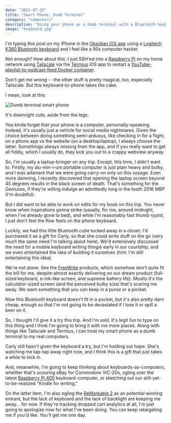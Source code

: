 ```yaml
---
date: "2021-07-25"
title: "Smart Phone, Dumb Terminal"
category: "computers"
description: "Using your phone as a dumb terminal with a Bluetooth keyboard"
image: "keyboard.jpg"
---
```


I'm typing this post on my iPhone in the [Obsidian iOS app](https://obsidian.md) using a [Logitech K380 Bluetooth keyboard](https://amzn.to/3rAZfjc) and I feel like a 90s computer hacker.

Not enough? How about this: I just SSH'ed into a [Raspberry Pi](https://amzn.to/3zE2AkE) on my home network using [Tailscale](https://tailscale.com) via the [Termius](https://termius.com) iOS app to restart a [YouTube-playlist-to-podcast-feed Docker container](/flow-and-creative-computing). 

Don't get me wrong -- the other stuff is pretty magical, too, especially Tailscale. But this keyboard-to-phone takes the cake.

I mean, look at this:

![Dumb terminal smart phone](/img/keyboard.jpg)

It's downright cute, aside from the legs.

You kinda forget that your phone is a computer, personally-speaking. Instead, it's usually just a vehicle for social media nightmares. Given the choice between doing something semi-arduous, like checking in for a flight, on a phone app vs the website (on a desktop/laptop), I always choose the latter. Somethings always missing from the app, and if you really want to get all fiddly, which I usually do, they kick you out to a crappy webview anyway.

So, I'm usually a laptop-bringer on any trip. Except, this time, I didn't want to. Firstly, my alu-min-i-um portable computer is just plain heavy and bulky, and I was adamant that we were going carry-on only on this voyage. Even more damning, I recently discovered that opening the laptop screen beyond 45 degrees results in the black screen of death. That's something for the Geniuses, if they're willing indulge an admittedly long in the tooth 2016 MBP (I'm doubtful).

But I did want to be able to work on edits for my book on this trip. You never know when inspirations gonna strike (usually, for me, around midnight, when I've already gone to bed), and while I'm reasonably fast thumb-typist, I just don't feel the flow feels on the phone keyboard.

Luckily, we had this little Bluetooth cutie tucked away in a closet. I'd purchased it as a gift for Carly, so that she could write stuff on the go (very much the same need I'm talking about here). We'd extensively discussed the need for a mobile keyboard writing thingie early in our courtship, and we even entertained the idea of building it ourselves (hint: I'm still entertaining this idea). 

We're not alone. See the [FreeWrite](https://getfreewrite.com/products/freewrite-smart-typewriter) products, which somehow don't quite fit the bill for me, despite almost exactly delivering on our dream product (full-sized keyboard, e-ink-like screen, and supreme battery life). Mostly it's the calculator-sized screen (and the perceived bulky size) that's scaring me away. We want something that you can keep in a purse or a pocket.

Now this Bluetooth keyboard doesn't fit in a pocket, but it's also pretty darn cheap, enough so that I'm not going to be devastated if I lose it or spill a beer on it.

So, I thought I'd give it a try this trip. And I'm sold. It's legit fun to type on this thing and I think I'm going to bring it with me more places. Along with things like Tailscale and Termius, I can treat my smart phone as a dumb terminal to my real computers.

Carly still hasn't given the keyboard a try, but I'm holding out hope. She's watching me tap-tap away right now, and I think this is a gift that just takes a while to kick in.

And, meanwhile, I'm going to keep thinking about keyboards-as-computers, whether that's scouring eBay for Commodore VIC-20s, ogling over the latest [Raspberry Pi 400](https://amzn.to/3749iE0) keyboard-computer, or sketching out our still-yet-to-be-realized "Kindle for writing." 

On the latter item, I'm also ogling the [ReMarkable 2](https://remarkable.com) as an potential winning entrant, but the lack of keyboard and the lack of backlight are keeping me away... for now. If they're tracking dropped cart analytics at all, I'm just going to apologize now for what I've been doing. You can keep retargeting me if you'd like. You'll get me one day.    
